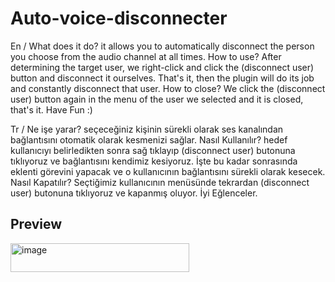 # Auto-voice-disconnecter
En /
What does it do?
it allows you to automatically disconnect the person you choose from the audio channel at all times.
How to use?
After determining the target user, we right-click and click the (disconnect user) button and disconnect it ourselves. That's it, then the plugin will do its job and constantly disconnect that user.
How to close?
We click the (disconnect user) button again in the menu of the user we selected and it is closed, that's it.
Have Fun :)

Tr /
Ne işe yarar?
seçeceğiniz kişinin sürekli olarak ses kanalından bağlantısını otomatik olarak kesmenizi sağlar.
Nasıl Kullanılır?
hedef kullanıcıyı belirledikten sonra sağ tıklayıp (disconnect user) butonuna tıklıyoruz ve bağlantısını kendimiz kesiyoruz. İşte bu kadar sonrasında eklenti görevini yapacak ve o kullanıcının bağlantısını sürekli olarak kesecek.
Nasıl Kapatılır?
Seçtiğimiz kullanıcının menüsünde tekrardan (disconnect user) butonuna tıklıyoruz ve kapanmış oluyor.
İyi Eğlenceler.

## Preview
<img width="286" height="46" alt="image" src="https://github.com/user-attachments/assets/e7fbcadc-e07c-4eb6-878a-2dbe5feb249e" />

